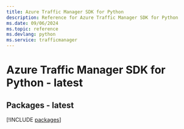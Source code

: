 ```yaml
---
title: Azure Traffic Manager SDK for Python
description: Reference for Azure Traffic Manager SDK for Python
ms.date: 09/06/2024
ms.topic: reference
ms.devlang: python
ms.service: trafficmanager
---
```

# Azure Traffic Manager SDK for Python - latest
## Packages - latest
[!INCLUDE [packages](traffic-manager-index.md)]